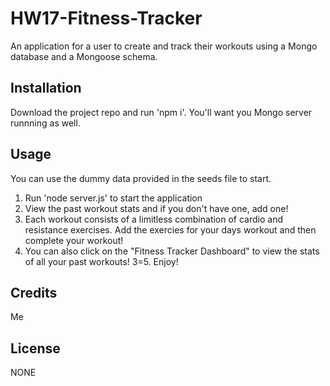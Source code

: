# HW17-Fitness-Tracker
An application for a user to create and track their workouts using a Mongo database and a Mongoose schema.


## Installation

Download the project repo and run 'npm i'. You'll want you Mongo server runnning as well.


## Usage 

You can use the dummy data provided in the seeds file to start.

1. Run 'node server.js' to start the application
2. View the past workout stats and if you don't have one, add one!
3. Each workout consists of a limitless combination of cardio and resistance exercises. Add the exercies for your days workout and then complete your workout!
4. You can also click on the "Fitness Tracker Dashboard" to view the stats of all your past workouts!
3=5. Enjoy!


## Credits

Me

## License

NONE


